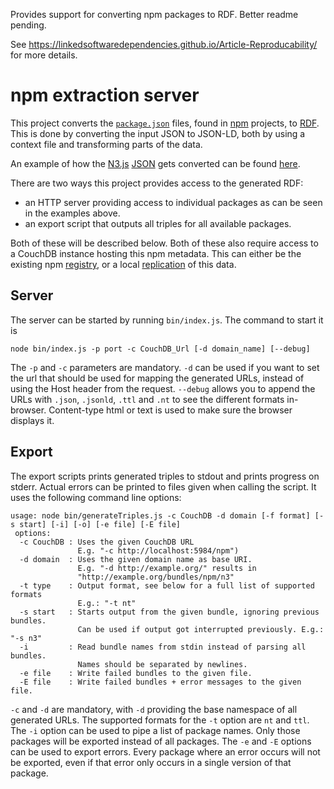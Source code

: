 Provides support for converting npm packages to RDF.
Better readme pending.

See https://linkedsoftwaredependencies.github.io/Article-Reproducability/ for more details.

# npm extraction server

This project converts the [`package.json`](https://docs.npmjs.com/files/package.json) files,
found in [npm](https://www.npmjs.com/) projects,
to [RDF](https://www.w3.org/TR/2004/REC-rdf-concepts-20040210/).
This is done by converting the input JSON to JSON-LD,
both by using a context file and transforming parts of the data.

An example of how the [N3.js](https://github.com/RubenVerborgh/N3.js)
[JSON](https://registry.npmjs.com/n3) gets converted
can be found [here](http://linkedsoftwaredependencies.org/bundles/npm/n3).

There are two ways this project provides access to the generated RDF:
 * an HTTP server providing access to individual packages as can be seen in the examples above.
 * an export script that outputs all triples for all available packages.

Both of these will be described below.
Both of these also require access to a CouchDB instance hosting this npm metadata.
This can either be the existing npm [registry](https://registry.npmjs.com/),
or a local [replication](https://docs.npmjs.com/misc/registry) of this data.

## Server
The server can be started by running `bin/index.js`.
The command to start it is
```
node bin/index.js -p port -c CouchDB_Url [-d domain_name] [--debug]
```

The `-p` and `-c` parameters are mandatory.
`-d` can be used if you want to set the url that should be used for mapping the generated URLs,
instead of using the Host header from the request.
`--debug` allows you to append the URLs with `.json`, `.jsonld`, `.ttl` and `.nt`
to see the different formats in-browser.
Content-type html or text is used to make sure the browser displays it.

## Export
The export scripts prints generated triples to stdout
and prints progress on stderr.
Actual errors can be printed to files given when calling the script.
It uses the following command line options:
```
usage: node bin/generateTriples.js -c CouchDB -d domain [-f format] [-s start] [-i] [-o] [-e file] [-E file]
 options:
  -c CouchDB : Uses the given CouchDB URL
               E.g. "-c http://localhost:5984/npm")
  -d domain  : Uses the given domain name as base URI.
               E.g. "-d http://example.org/" results in
               "http://example.org/bundles/npm/n3"
  -t type    : Output format, see below for a full list of supported formats
               E.g.: "-t nt"
  -s start   : Starts output from the given bundle, ignoring previous bundles.
               Can be used if output got interrupted previously. E.g.: "-s n3"
  -i         : Read bundle names from stdin instead of parsing all bundles.
               Names should be separated by newlines.
  -e file    : Write failed bundles to the given file.
  -E file    : Write failed bundles + error messages to the given file.
```
`-c` and `-d` are mandatory,
with `-d` providing the base namespace of all generated URLs.
The supported formats for the `-t` option are `nt` and `ttl`.
The `-i` option can be used to pipe a list of package names.
Only those packages will be exported instead of all packages.
The `-e` and `-E` options can be used to export errors.
Every package where an error occurs will not be exported,
even if that error only occurs in a single version of that package.